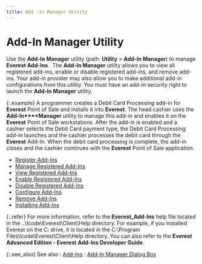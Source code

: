 ```yaml
---
title: Add -In Manager Utility
---
```


# Add-In Manager Utility


Use the **Add-In** **Manager**  utility (path: **Utility** > **Add-In Manager**) to manage **Everest 
 Add-Ins**.  The  **Add-In Manager** utility allows  you to view all registered add-ins, enable or disable registered add-ins,  and remove add-ins. Your add-in provider may also allow you to make additional  add-in configurations from this utility. You must have an add-in security  right to launch the **Add-In Manager**  utility.


{:.example}
A programmer creates a Debit Card Processing  add-in for **Everest** Point of Sale  and installs it into **Everest**.  The head cashier uses the **Add-In****Manager** utility to manage this  add-in and enables it on the **Everest**  Point of Sale workstations. After the add-in is enabled and a cashier  selects the Debit Card payment type, the Debit Card Processing add-in  launches and the cashier processes the debit card through the **Everest**  Add-In. When the debit card processing is complete, the add-in closes  and the cashier continues with the **Everest**  Point of Sale application.

- [Register  Add-Ins]({{site.utl_baseurl}}/other-utilities/add-in-manager/register_add_ins_addin_manager_utility_ut.html)
- [Manage  Registered Add-Ins]({{site.utl_baseurl}}/other-utilities/add-in-manager/manage_registered_add_ins_addin_manager_utility_ut.html)
- [View  Registered Add-Ins]({{site.utl_baseurl}}/other-utilities/add-in-manager/vew_registered_add_ins_addin_manager_utility_ut.html)
- [Enable  Registered Add-Ins]({{site.utl_baseurl}}/other-utilities/add-in-manager/enable_registered_add_ins_addin_manager_utility_ut.html)
- [Disable  Registered Add-Ins]({{site.utl_baseurl}}/other-utilities/add-in-manager/disable_registered_add_ins_addin_manager_utility_ut.html)
- [Configure  Add-Ins]({{site.utl_baseurl}}/other-utilities/add-in-manager/configure_add_ins_addin_manager_utility_ut.html)
- [Remove  Add-Ins]({{site.utl_baseurl}}/other-utilities/add-in-manager/remove_add_ins_addin_manager_utility_ut.html)
- [Installing  Add-Ins]({{site.utl_baseurl}}/other-utilities/add-in-manager/installing_add_ins_addin_manager_utility_ut.html)



{:.refer}
For more information, refer to the **Everest_Add-Ins**  help file located in the ..\Icode\Everest\Client\Help directory. For example,  if you installed Everest on the C: drive, it is located in the C:\Program  Files\Icode\Everest\Client\Help directory. You can also refer to the **Everest Advanced Edition - Everest** **Add-Ins Developer Guide**.


{:.see_also}
See also
: [Add-Ins]({{site.utl_baseurl}}/other-utilities/add-in-manager/add_ins_addin_manager_utility_ut.html)
: [Add-In  Manager Dialog Box]({{site.utl_baseurl}}/other-utilities/add-in-manager/addins_dialog_box_addin_manager_utility_ut.html)
